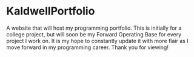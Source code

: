 # KaldwellPortfolio
A website that will host my programming portfolio. This is initially for a college project, but will soon be my Forward Operating Base for every project I work on. It is my hope to constantly update it with more flair as I move forward in my programming career. Thank you for viewing!
